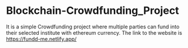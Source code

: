# Blockchain-Crowdfunding_Project
It is a simple Crowdfunding project where multiple parties can fund into their selected institute with ethereum currency. The link to the website is https://fundd-me.netlify.app/
